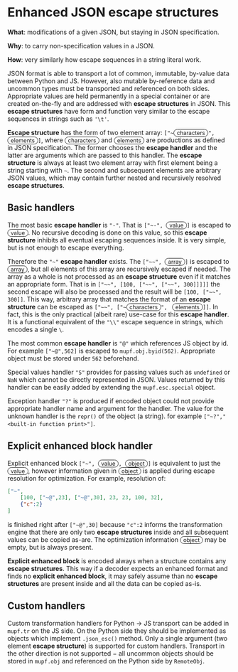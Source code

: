 # Enhanced JSON escape structures

**What**: modifications of a given JSON, but staying in JSON specification.

**Why**: to carry non-specification values in a JSON.

**How**: very similarly how escape sequences in a string literal work.

JSON format is able to transport a lot of common, immutable, by-value data
between Python and JS. However, also mutable by-reference data and uncommon
types must be transported and referenced on both sides. Appropriate values are
held permanently in a special container or are created on-the-fly and are
addressed with **escape structures** in JSON. This **escape structures** have
form and function very similar to the escape sequences in strings such as
`'\t'`.

**Escape structure** has the form of two element array: `["~`<span
style="font-size:90%; border: 1px solid; border-radius:1em; padding: 0
0.5em">characters</span>`", ` <span style="font-size:90%; border: 1px solid;
border-radius:1em; padding: 0 0.5em">elements</span>`]`, where <span
style="font-size:90%; border: 1px solid; border-radius:1em; padding: 0
0.5em">characters</span> and <span style="font-size:90%; border: 1px solid;
border-radius:1em; padding: 0 0.5em">elements</span> are productions as defined
in JSON specification. The former chooses the **escape handler** and the latter
are arguments which are passed to this handler. The **escape structure** is
always at least two element array with first element being a string starting
with `~`. The second and subsequent elements are arbitrary JSON values, which
may contain further nested and recursively resolved **escape structures**.

## Basic handlers

The most basic **escape handler** is `"-"`. That is `["~-", `<span
style="font-size:90%; border: 1px solid; border-radius:1em; padding: 0
0.5em">value</span>`]` is escaped to <span style="font-size:90%; border: 1px
solid; border-radius:1em; padding: 0 0.5em">value</span>. No recursive decoding
is done on this value, so this **escape structure** inhibits all eventual
escaping sequences inside. It is very simple, but is not enough to escape
everything.

Therefore the `"~"` **escape handler** exists. The `["~~", `<span
style="font-size:90%; border: 1px solid; border-radius:1em; padding: 0
0.5em">array</span>`]` is escaped to <span style="font-size:90%; border: 1px
solid; border-radius:1em; padding: 0 0.5em">array</span>, but all elements of this
array are recursively escaped if needed. The array as a whole is not
processed as an **escape structure** even if it matches an appropriate form.
That is in `["~~", [100, ["~~", ["~~", 300]]]]]` the second escape will also be
processed and the result will be `[100, ["~~", 300]]`. This way, arbitrary
array that matches the format of an **escape structure** can be escaped as
`["~~", ["~`<span style="font-size:90%; border: 1px solid; border-radius:1em;
padding: 0 0.5em">characters</span>`", ` <span style="font-size:90%; border:
1px solid; border-radius:1em; padding: 0 0.5em"> elements</span>`]]`. In fact,
this is the only practical (albeit rare) use-case for this **escape handler**.
It is a functional equivalent of the `"\\"` escape sequence in strings, which
encodes a single `\`.

The most common **escape handler** is `"@"` which references JS object by id.
For example `["~@",562]` is escaped to `mupf.obj.byid(562)`. Appropriate
object must be stored under `562` beforehand.

Special values handler `"S"` provides for passing values such as `undefined` or
`NaN` which cannot be directly represented in JSON. Values returned by this
handler can be easily added by extending the `mupf.esc.special` object.

Exception handler `"?"` is produced if encoded object could not provide
appropriate handler name and argument for the handler. The value for the
unknown handler is the `repr()` of the object (a string). for example
`["~?","<built-in function print>"]`.

## Explicit enhanced block handler

Explicit enhanced block `["~", `<span style="font-size:90%; border: 1px solid;
border-radius:1em; padding: 0 0.5em">value</span>`, `<span
style="font-size:90%; border: 1px solid; border-radius:1em; padding: 0
0.5em">object</span>`]` is equivalent to just the <span style="font-size:90%;
border: 1px solid; border-radius:1em; padding: 0 0.5em">value</span>, however
information given in <span style="font-size:90%; border: 1px solid;
border-radius:1em; padding: 0 0.5em">object</span> is applied during escape
resolution for optimization. For example, resolution of:

```JSON
["~",
    [100, ["~@",23], ["~@",30], 23, 23, 100, 32],
    {"c":2}
]
```

is finished right after `["~@",30]` because `"c":2` informs the transformation
engine that there are only two **escape structures** inside and all subsequent
values can be copied as-are. The optimization information <span
style="font-size:90%; border: 1px solid; border-radius:1em; padding: 0
0.5em">object</span> may be empty, but is always present.

**Explicit enhanced block** is encoded always when a structure contains any
**escape structures**. This way if a decoder expects an enhanced format and
finds no **explicit enhanced block**, it may safely assume than no **escape
structures** are present inside and all the data can be copied as-is.

## Custom handlers

Custom transformation handlers for Python&nbsp;→&nbsp;JS transport can be added
in `mupf.tr` on the JS side. On the Python side they should be implemented as
objects which implement `.json_esc()` method. Only a single argument (two
element **escape structure**) is supported for custom handlers. Transport in
the other direction is not supported − all uncommon objects should be stored in
`mupf.obj` and referenced on the Python side by `RemoteObj`.
